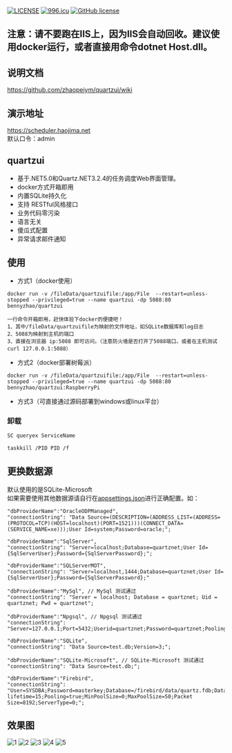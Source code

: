 [![LICENSE](https://img.shields.io/badge/license-Anti%20996-blue.svg)](https://github.com/996icu/996.ICU/blob/master/LICENSE)
[![996.icu](https://img.shields.io/badge/link-996.icu-red.svg)](https://996.icu)
[![GitHub license](https://img.shields.io/github/license/alienwow/SnowLeopard.svg)](https://github.com/zhaopeiym/quartzui/blob/master/LICENSE)

## 注意：请不要跑在IIS上，因为IIS会自动回收。建议使用docker运行，或者直接用命令dotnet Host.dll。

## 说明文档 
https://github.com/zhaopeiym/quartzui/wiki  

## 演示地址
https://scheduler.haojima.net  
默认口令：admin  

## quartzui
- 基于.NET5.0和Quartz.NET3.2.4的任务调度Web界面管理。
- docker方式开箱即用
- 内置SQLite持久化
- 支持 RESTful风格接口
- 业务代码零污染
- 语言无关
- 傻瓜式配置
- 异常请求邮件通知

## 使用
- 方式1（docker使用）
```
docker run -v /fileData/quartzuifile:/app/File  --restart=unless-stopped --privileged=true --name quartzui -dp 5088:80 bennyzhao/quartzui

一行命令开箱即用，赶快体验下docker的便捷吧！
1、其中/fileData/quartzuifile为映射的文件地址，如SQLite数据库和log日志
2、5088为映射到主机的端口
3、直接在浏览器 ip:5088 即可访问。（注意防火墙是否打开了5088端口，或者在主机测试 curl 127.0.0.1:5088）
```
- 方式2（docker部署树莓派）
```
docker run -v /fileData/quartzuifile:/app/File  --restart=unless-stopped --privileged=true --name quartzui -dp 5088:80 bennyzhao/quartzui:RaspberryPi
```
- 方式3（可直接通过源码部署到windows或linux平台） 

### 卸载



```bash
SC queryex ServiceName

taskkill /PID PID /f
```



## 更换数据源  
默认使用的是SQLite-Microsoft  
如果需要使用其他数据源请自行在[appsettings.json](https://github.com/zhaopeiym/quartzui/blob/dev/QuartzNetAPI/Host/appsettings.json)进行正确配置。如：  
```
"dbProviderName":"OracleODPManaged",
"connectionString": "Data Source=(DESCRIPTION=(ADDRESS_LIST=(ADDRESS=(PROTOCOL=TCP)(HOST=localhost)(PORT=1521)))(CONNECT_DATA=(SERVICE_NAME=xe)));User Id=system;Password=oracle;";

"dbProviderName":"SqlServer",
"connectionString": "Server=localhost;Database=quartznet;User Id={SqlServerUser};Password={SqlServerPassword};";

"dbProviderName":"SQLServerMOT",
"connectionString": "Server=localhost,1444;Database=quartznet;User Id={SqlServerUser};Password={SqlServerPassword};"

"dbProviderName":"MySql", // MySql 测试通过
"connectionString": "Server = localhost; Database = quartznet; Uid = quartznet; Pwd = quartznet";

"dbProviderName":"Npgsql", // Npgsql 测试通过
"connectionString": "Server=127.0.0.1;Port=5432;Userid=quartznet;Password=quartznet;Pooling=true;MinPoolSize=1;MaxPoolSize=20;Timeout=15;SslMode=Disable;Database=quartznet";

"dbProviderName":"SQLite",
"connectionString": "Data Source=test.db;Version=3;";

"dbProviderName":"SQLite-Microsoft", // SQLite-Microsoft 测试通过
"connectionString": "Data Source=test.db;";

"dbProviderName":"Firebird",
"connectionString": "User=SYSDBA;Password=masterkey;Database=/firebird/data/quartz.fdb;DataSource=localhost;Port=3050;Dialect=3;Charset=NONE;Role=;Connection lifetime=15;Pooling=true;MinPoolSize=0;MaxPoolSize=50;Packet Size=8192;ServerType=0;";
```

## 效果图
![1](https://user-images.githubusercontent.com/5820324/105847993-574c5000-6019-11eb-8779-802fdd172a96.png)
![2](https://user-images.githubusercontent.com/5820324/56856559-1c267400-6990-11e9-8433-4705e0c4a984.png)
![3](https://user-images.githubusercontent.com/5820324/56856560-1cbf0a80-6990-11e9-835c-268efac70d50.png)
![4](https://user-images.githubusercontent.com/5820324/56856561-1cbf0a80-6990-11e9-8af6-a93ad0e09740.png)
![5](https://user-images.githubusercontent.com/5820324/56856562-1d57a100-6990-11e9-8433-5d6e1d78880a.png)






